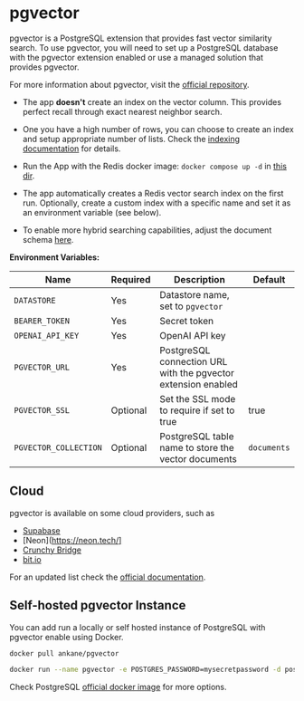 # pgvector

pgvector is a PostgreSQL extension that provides fast vector similarity search. To use pgvector, you will need to set up a PostgreSQL database with the pgvector extension enabled or use a managed solution that provides pgvector.

For more information about pgvector, visit the [official repository](https://github.com/pgvector/pgvector).

- The app **doesn't** create an index on the vector column. This provides perfect recall through exact nearest neighbor search.
- One you have a high number of rows, you can choose to create an index and setup appropriate number of lists. Check the [indexing documentation](https://github.com/pgvector/pgvector/#indexing) for details.


- Run the App with the Redis docker image: `docker compose up -d` in [this dir](/examples/docker/redis/).
- The app automatically creates a Redis vector search index on the first run. Optionally, create a custom index with a specific name and set it as an environment variable (see below).
- To enable more hybrid searching capabilities, adjust the document schema [here](/datastore/providers/redis_datastore.py).

**Environment Variables:**

| Name                 | Required | Description                                                                                | Default     |
| -------------------- | -------- | ------------------------------------------------------------------------------------------ | ----------- |
| `DATASTORE`          | Yes      | Datastore name, set to `pgvector`                                                          |             |
| `BEARER_TOKEN`       | Yes      | Secret token                                                                               |             |
| `OPENAI_API_KEY`     | Yes      | OpenAI API key                                                                             |             |
| `PGVECTOR_URL`       | Yes      | PostgreSQL connection URL with the pgvector extension enabled                              |             |
| `PGVECTOR_SSL`       | Optional | Set the SSL mode to require if set to true                                                 |  true       |  
| `PGVECTOR_COLLECTION`| Optional | PostgreSQL table name to store the vector documents                                        | `documents` |

## Cloud

pgvector is available on some cloud providers, such as

- [Supabase](https://supabase.com/)
- [Neon](https://neon.tech/]
- [Crunchy Bridge](https://www.crunchydata.com/products/crunchy-bridge)
- [bit.io](https://bit.io/)

For an updated list check the [official documentation](https://github.com/pgvector/pgvector/#hosted-postgres).

## Self-hosted pgvector Instance

You can add run a locally or self hosted instance of PostgreSQL with pgvector enable using Docker.

```bash
docker pull ankane/pgvector
```

```bash
docker run --name pgvector -e POSTGRES_PASSWORD=mysecretpassword -d postgres
```

Check PostgreSQL [official docker image](https://github.com/docker-library/docs/blob/master/postgres/README.md) for more options.
